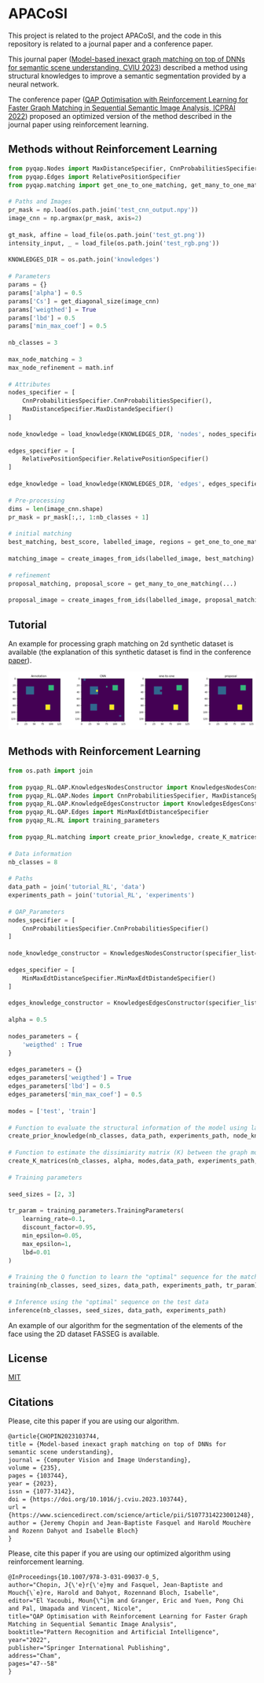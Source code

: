 # APACoSI

This project is related to the project APACoSI, and the code in this repository is related to a journal paper and a conference paper.

This journal paper ([Model-based inexact graph matching on top of DNNs for semantic scene understanding, CVIU 2023](https://www.sciencedirect.com/science/article/abs/pii/S1077314223001248)) described a method using structural knowledges to improve a semantic segmentation provided by a neural network.

The conference paper ([QAP Optimisation with Reinforcement Learning for Faster Graph Matching in Sequential Semantic Image Analysis, ICPRAI 2022](https://link.springer.com/chapter/10.1007/978-3-031-09037-0_5)) proposed an optimized version of the method described in the journal paper using reinforcement learning.

## Methods without Reinforcement Learning

```python
from pyqap.Nodes import MaxDistanceSpecifier, CnnProbabilitiesSpecifier
from pyqap.Edges import RelativePositionSpecifier
from pyqap.matching import get_one_to_one_matching, get_many_to_one_matching

# Paths and Images
pr_mask = np.load(os.path.join('test_cnn_output.npy'))
image_cnn = np.argmax(pr_mask, axis=2)

gt_mask, affine = load_file(os.path.join('test_gt.png'))
intensity_input, _ = load_file(os.path.join('test_rgb.png'))

KNOWLEDGES_DIR = os.path.join('knowledges')

# Parameters
params = {}
params['alpha'] = 0.5
params['Cs'] = get_diagonal_size(image_cnn)
params['weigthed'] = True
params['lbd'] = 0.5
params['min_max_coef'] = 0.5

nb_classes = 3

max_node_matching = 3
max_node_refinement = math.inf

# Attributes
nodes_specifier = [
    CnnProbabilitiesSpecifier.CnnProbabilitiesSpecifier(),
    MaxDistanceSpecifier.MaxDistandeSpecifier()
]

node_knowledge = load_knowledge(KNOWLEDGES_DIR, 'nodes', nodes_specifier)

edges_specifier = [
    RelativePositionSpecifier.RelativePositionSpecifier()
]

edge_knowledge = load_knowledge(KNOWLEDGES_DIR, 'edges', edges_specifier)

# Pre-processing
dims = len(image_cnn.shape)
pr_mask = pr_mask[:,:, 1:nb_classes + 1]
    
# initial matching
best_matching, best_score, labelled_image, regions = get_one_to_one_matching(...)

matching_image = create_images_from_ids(labelled_image, best_matching)

# refinement
proposal_matching, proposal_score = get_many_to_one_matching(...)
        
proposal_image = create_images_from_ids(labelled_image, proposal_matching)
```

## Tutorial

An example for processing graph matching on 2d synthetic dataset is available (the explanation of this synthetic dataset is find in the conference [paper](https://link.springer.com/chapter/10.1007/978-3-031-09037-0_5)).

![Alt text](repository/proposal_example.png?raw=true "Example on a synthethic image.")

## Methods with Reinforcement Learning

```python
from os.path import join

from pyqap_RL.QAP.KnowledgesNodesConstructor import KnowledgesNodesConstructor
from pyqap_RL.QAP.Nodes import CnnProbabilitiesSpecifier, MaxDistanceSpecifier
from pyqap_RL.QAP.KnowledgeEdgesConstructor import KnowledgesEdgesConstructor
from pyqap_RL.QAP.Edges import MinMaxEdtDistanceSpecifier
from pyqap_RL.RL import training_parameters

from pyqap_RL.matching import create_prior_knowledge, create_K_matrices, training, inference

# Data information
nb_classes = 8

# Paths
data_path = join('tutorial_RL', 'data')
experiments_path = join('tutorial_RL', 'experiments')

# QAP_Parameters
nodes_specifier = [
    CnnProbabilitiesSpecifier.CnnProbabilitiesSpecifier()
]

node_knowledge_constructor = KnowledgesNodesConstructor(specifier_list=nodes_specifier)

edges_specifier = [
    MinMaxEdtDistanceSpecifier.MinMaxEdtDistandeSpecifier()
]

edges_knowledge_constructor = KnowledgesEdgesConstructor(specifier_list=edges_specifier)

alpha = 0.5

nodes_parameters = {
    'weigthed' : True
}

edges_parameters = {}      
edges_parameters['weigthed'] = True
edges_parameters['lbd'] = 0.5
edges_parameters['min_max_coef'] = 0.5

modes = ['test', 'train']

# Function to evaluate the structural information of the model using label from the training data
create_prior_knowledge(nb_classes, data_path, experiments_path, node_knowledge_constructor, edges_knowledge_constructor, nodes_parameters)

# Function to estimate the dissimiarity matrix (K) between the graph model and graphs of the processed images
create_K_matrices(nb_classes, alpha, modes,data_path, experiments_path, nodes_specifier, edges_specifier, edges_parameters)

# Training parameters

seed_sizes = [2, 3]

tr_param = training_parameters.TrainingParameters(
    learning_rate=0.1,
    discount_factor=0.95,
    min_epsilon=0.05,
    max_epsilon=1,
    lbd=0.01
)

# Training the Q function to learn the "optimal" sequence for the matching using the training data
training(nb_classes, seed_sizes, data_path, experiments_path, tr_param)

# Inference using the "optimal" sequence on the test data
inference(nb_classes, seed_sizes, data_path, experiments_path)
```

An example of our algorithm for the segmentation of the elements of the face using the 2D dataset FASSEG is available.

## License
[MIT](https://choosealicense.com/licenses/mit/)

## Citations

Please, cite this paper if you are using our algorithm.

```
@article{CHOPIN2023103744,
title = {Model-based inexact graph matching on top of DNNs for semantic scene understanding},
journal = {Computer Vision and Image Understanding},
volume = {235},
pages = {103744},
year = {2023},
issn = {1077-3142},
doi = {https://doi.org/10.1016/j.cviu.2023.103744},
url = {https://www.sciencedirect.com/science/article/pii/S1077314223001248},
author = {Jeremy Chopin and Jean-Baptiste Fasquel and Harold Mouchère and Rozenn Dahyot and Isabelle Bloch}
}
```

Please, cite this paper if you are using our optimized algorithm using reinforcement learning.

```
@InProceedings{10.1007/978-3-031-09037-0_5,
author="Chopin, J{\'e}r{\'e}my and Fasquel, Jean-Baptiste and Mouch{\`e}re, Harold and Dahyot, Rozennand Bloch, Isabelle",
editor="El Yacoubi, Moun{\^i}m and Granger, Eric and Yuen, Pong Chi and Pal, Umapada and Vincent, Nicole",
title="QAP Optimisation with Reinforcement Learning for Faster Graph Matching in Sequential Semantic Image Analysis",
booktitle="Pattern Recognition and Artificial Intelligence",
year="2022",
publisher="Springer International Publishing",
address="Cham",
pages="47--58"
}
```
